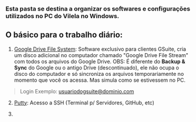 ### Esta pasta se destina a organizar os softwares e configurações utilizados no PC do Vilela no Windows.

## O básico para o trabalho diário:
 1.   [Google Drive File System](https://dl.google.com/drive-file-stream/GoogleDriveFSSetup.exe): Software exclusivo para clientes GSuite, cria um disco adicional no computador chamado "Google Drive File Stream" com todos os arquivos do Google Drive. OBS: É diferente do **Backup & Sync** do Google ou o antigo Drive (descontinuado), ele não ocupa o disco do computador e só sincroniza os arquivos temporariamente no momento que você os acessa. Mas simula como se estivessem no PC.

> Login Exemplo: usuariodogsuite@dominio.com

2. [Putty](https://www.putty.org/):  Acesso a SSH (Terminal p/ Servidores, GitHub, etc)

3. 
<!--stackedit_data:
eyJoaXN0b3J5IjpbMTU4NzU2MzIwLC0xNjc4Nzc5MzI2XX0=
-->